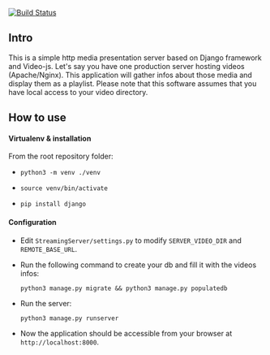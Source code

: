 [![Build Status](https://travis-ci.org/DerouineauNicolas/HttpStreamingServer.svg?branch=master)](https://travis-ci.org/DerouineauNicolas/HttpStreamingServer)

Intro
-------------------

This is a simple http media presentation server based on Django framework and Video-js.
Let's say you have one production server hosting videos (Apache/Nginx). This application will gather infos about those media and display them as a playlist.
Please note that this software assumes that you have local access to your video directory.

How to use
-------------------

#### Virtualenv & installation

From the root repository folder:

- `python3 -m venv ./venv`

- `source venv/bin/activate`

- `pip install django`


#### Configuration

- Edit `StreamingServer/settings.py` to modify `SERVER_VIDEO_DIR` and `REMOTE_BASE_URL`.

- Run the following command to create your db and fill it with the videos infos:

    `python3 manage.py migrate && python3 manage.py populatedb`

- Run the server:

    `python3 manage.py runserver`

- Now the application should be accessible from your browser at `http://localhost:8000`.

